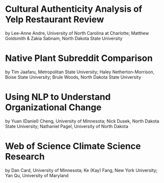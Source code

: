 # Cultural Authenticity Analysis of Yelp Restaurant Review 
by Lee-Anne Andre, University of North Carolina at Charlotte; Matthew Goldsmith & Zakia Sabnam, North Dakota State University

# Native Plant Subreddit Comparison  
by Tim Jaafaru, Metropolitan State University; Haley Netherton-Morrison, Boise State University; Brule Woods, North Dakota State University

# Using NLP to Understand Organizational Change 
by Yuan (Daniel) Cheng, University of Minnesota; Nick Dusek, North Dakota State University; Nathaniel Pagel, University of North Dakota

# Web of Science Climate Science Research
by Dan Card, University of Minnesota; Ke (Kay) Fang, New York University; Yan Qu, University of Maryland
